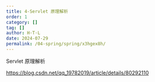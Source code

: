 ```yaml
---
title: 4-Servlet 原理解析
order: 1
category: []
tag: []
author: H·T·L
date: 2024-07-29
permalink: /04-spring/spring/x3hgex8h/
---
```

Servlet 原理解析

https://blog.csdn.net/qq_19782019/article/details/80292110